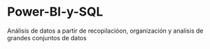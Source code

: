 # Power-BI-y-SQL
Análisis de datos a partir de recopilacióon, organización y analisis de grandes conjuntos de datos
